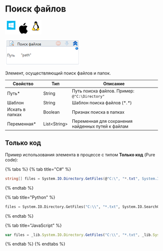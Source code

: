 # Поиск файлов

![](<../../../.gitbook/assets/image (100) (1) (1) (1) (1) (1) (1) (1) (2) (203).png>)

![](<../../../.gitbook/assets/image (199).png>)

Элемент, осуществляющий поиск файлов и папок.

| Свойство        | Тип           | Описание                                           |
| --------------- | ------------- | -------------------------------------------------- |
| Путь\*          | String        | Путь поиска файлов. Пример: `@"C:\Directory"`      |
| Шаблон          | String        | Шаблон поиска файлов (\*_.\*_)                     |
| Искать в папках | Boolean       | Признак поиска в папках                            |
| Переменная\*    | List\<String> | Переменная для сохранения найденных путей к файлам |


## Только код
Пример использования элемента в процессе с типом **Только код** (Pure code):

{% tabs %}
{% tab title="C#" %}
```csharp
string[] files = System.IO.Directory.GetFiles(@"C:\", "*.txt", System.IO.SearchOption.AllDirectories);
```
{% endtab %}

{% tab title="Python" %}
```python
files = System.IO.Directory.GetFiles("C:\\", "*.txt", System.IO.SearchOption.AllDirectories)
```
{% endtab %}

{% tab title="JavaScript" %}
```javascript
var files = _lib.System.IO.Directory.GetFiles("C:\\", "*.txt", _lib.System.IO.SearchOption.AllDirectories);
```
{% endtab %}
{% endtabs %}
